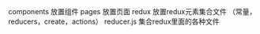 components 放置组件
pages 放置页面
redux 放置redux元素集合文件 （常量，reducers，create，actions）
reducer.js 集合redux里面的各种文件